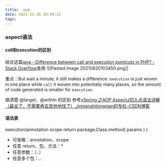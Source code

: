 ```yaml
---
title:  aop
date: 2021-11-26 19:59:13
tags:
---
```

### aspect语法
#### call和execution的区别
结合这篇[java - Difference between call and execution pointcuts in PHP? - Stack Overflow](https://stackoverflow.com/questions/28251596/difference-between-call-and-execution-pointcuts-in-php/28252742#28252742)食用
![[Pasted image 20210820103450.png]]

重点：But wait a minute, it still makes a difference: `execution` is just woven in one place while `call` it woven into potentially many places, so the amount of code generated is smaller for `execution`.



搞清楚 @target、@withIn 的区别
参考[»Spring 之AOP AspectJ切入点语法详解（最全了，不需要再去其他地找了）_jinnianshilongnian的专栏-CSDN博客](https://blog.csdn.net/jinnianshilongnian/article/details/84156354?utm_medium=distribute.pc_relevant.none-task-blog-2%7Edefault%7EBlogCommendFromMachineLearnPai2%7Edefault-1.control&depth_1-utm_source=distribute.pc_relevant.none-task-blog-2%7Edefault%7EBlogCommendFromMachineLearnPai2%7Edefault-1.control)


#### 语法表
execution(annotation scope return package.Class.method( params ) )

- 可省略：annotation、scope
- 任意 return、包、方法：*
- 任意参数：（..）
- 任意多个包：..
